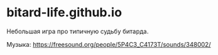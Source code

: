 # bitard-life.github.io
Небольшая игра про типичную судьбу битарда.

Музыка: https://freesound.org/people/5P4C3_C4173T/sounds/348002/
